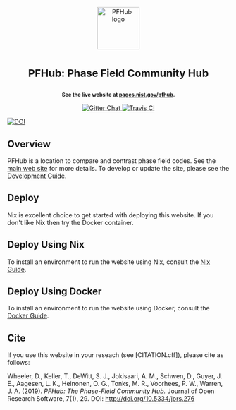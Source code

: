 <p align="center">
<img src="https://raw.githubusercontent.com/usnistgov/pfhub/nist-pages/images/favicon/favicon-96x96.png"
     height="96"
     alt="PFHub logo"
     class="inline">
</p>

<h1> <p align="center"><sup><strong>
PFHub: Phase Field Community Hub
</strong></sup></p>
</h1>

<p align="center"><sup><strong>
See the live website at <a href="https://pages.nist.gov/pfhub">pages.nist.gov/pfhub</a>.
</strong></sup></p>

<p align="center">
<a href="https://gitter.im/usnistgov/chimad-phase-field" target="_blank">
<img src="https://img.shields.io/gitter/room/gitterHQ/gitter.svg"
alt="Gitter Chat">
</a>
<a href="https://travis-ci.org/usnistgov/pfhub" target="_blank">
<img src="https://api.travis-ci.org/usnistgov/pfhub.svg"
alt="Travis CI">
</a>
</p>
<p>
<a href="https://zenodo.org/badge/latestdoi/32594832">
<img src="https://zenodo.org/badge/32594832.svg" alt="DOI"></a>
</p>

## Overview

PFHub is a location to compare and contrast phase field codes. See the
[main web site](https://pages.nist.gov/pfhub) for more details. To
develop or update the site, please see the [Development
Guide](https://pages.nist.gov/pfhub/DEVELOPMENT).

## Deploy

Nix is excellent choice to get started with deploying this website. If
you don't like Nix then try the Docker container.

## Deploy Using Nix

To install an environment to run the website using Nix, consult the
[Nix Guide](./NIX.md).

## Deploy Using Docker

To install an environment to run the website using Docker, consult the
[Docker Guide](./DOCKER.md).

## Cite

If you use this website in your reseach (see [CITATION.cff]), please cite as follows:

Wheeler, D., Keller, T., DeWitt, S. J., Jokisaari, A. M., Schwen, D.,
Guyer, J. E., Aagesen, L. K., Heinonen, O. G., Tonks, M. R., Voorhees,
P. W., Warren, J. A. (2019). *PFHub: The Phase-Field Community Hub.*
Journal of Open Research Software, 7(1), 29. DOI:
http://doi.org/10.5334/jors.276
